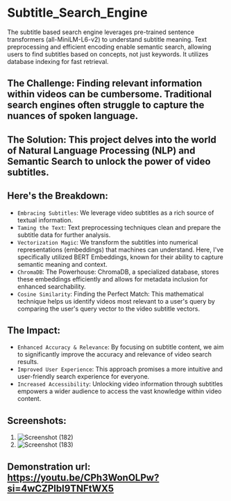 # Subtitle_Search_Engine
The subtitle based search engine leverages pre-trained sentence transformers (all-MiniLM-L6-v2) to understand subtitle meaning. Text preprocessing and efficient encoding enable semantic search, allowing users to find subtitles based on concepts, not just keywords. It utilizes database indexing for fast retrieval.

## The Challenge: Finding relevant information within videos can be cumbersome. Traditional search engines often struggle to capture the nuances of spoken language.

## The Solution: This project delves into the world of Natural Language Processing (NLP) and Semantic Search to unlock the power of video subtitles.

## Here's the Breakdown:
- `Embracing Subtitles`: We leverage video subtitles as a rich source of textual information.
- `Taming the Text`: Text preprocessing techniques clean and prepare the subtitle data for further analysis.
- `Vectorization Magic`: We transform the subtitles into numerical representations (embeddings) that machines can understand. Here, I've specifically utilized BERT Embeddings, known for their ability to capture semantic meaning and context.
- `ChromaDB`: The Powerhouse: ChromaDB, a specialized database, stores these embeddings efficiently and allows for metadata inclusion for enhanced searchability.
- `Cosine Similarity`: Finding the Perfect Match: This mathematical technique helps us identify videos most relevant to a user's query by comparing the user's query vector to the video subtitle vectors.

## The Impact:
- `Enhanced Accuracy & Relevance`: By focusing on subtitle content, we aim to significantly improve the accuracy and relevance of video search results.
- `Improved User Experience`: This approach promises a more intuitive and user-friendly search experience for everyone.
- `Increased Accessibility`: Unlocking video information through subtitles empowers a wider audience to access the vast knowledge within video content.

## Screenshots:
1. ![Screenshot (182)](https://github.com/vjabhi000985/Subtitle_Search_Engine/assets/46738718/3c8d2732-c786-41e5-8cae-ffad43391155)
2. ![Screenshot (183)](https://github.com/vjabhi000985/Subtitle_Search_Engine/assets/46738718/5fbfed73-c1db-4894-abb3-54e62a554708)

## Demonstration url: https://youtu.be/CPh3WonOLPw?si=4wCZPlbI9TNFtWX5
